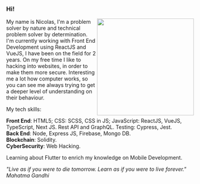 ### Hi!

<p>
  <img width="260px" align="right" src="https://user-images.githubusercontent.com/66505477/235744561-be843a4b-dc3b-4302-b767-a9ce8a8bfde5.png">
  <p align="left">
My name is Nicolas, I'm a problem solver by nature and technical problem solver by determination.  
I'm currently working with Front End Development using ReactJS and VueJS, I have been on the field for 2 years.  
On my free time I like to hacking into websites, in order to make them more secure.  
Interesting me a lot how computer works, so you can see me always trying to get a deeper level of understanding on their behaviour.  

My tech skills:

**Front End**: HTML5; CSS: SCSS, CSS in JS; JavaScript: ReactJS, VueJS,  
TypeScript, Next JS. Rest API and GraphQL. Testing: Cypress, Jest.  
**Back End**: Node, Express JS, Firebase, Mongo DB.  
**Blockchain**: Solidity.  
**CyberSecurity**: Web Hacking.    

Learning about Flutter to enrich my knowledge on Mobile Development.
    
*"Live as if you were to die tomorrow. Learn as if you were to live forever."  
Mahatma Gandhi*
</p>
</p>

